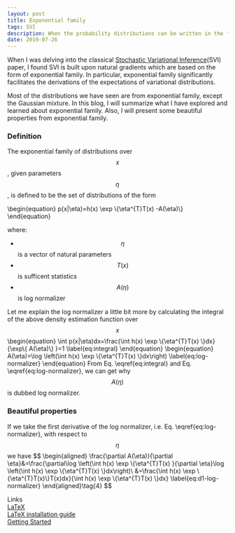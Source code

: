 ```yaml
---
layout: post
title: Exponential family
tags: SVI
description: When the probability distributions can be written in the form of exponential family, it will facilitate the derivations of the expectations of variational distributions.
date: 2019-07-26
---
```


<p> When I was delving into the classical <a href="http://www.columbia.edu/~jwp2128/Papers/HoffmanBleiWangPaisley2013.pdf" target="_blank">Stochastic Variational Inference</a>(SVI) paper, I found SVI is built upon natural gradients which are based on the form of exponential family. In particular, exponential family significantly facilitates the derivations of the expectations of variational distributions.</p>

Most of the distributions we have seen are from exponential family, except the Gaussian mixture. In this blog, I will summarize what I have explored and learned about exponential family. Also, I will present some beautiful properties from exponential family.

### Definition
The exponential family of distributions over $$x$$, given parameters $$\eta$$, is defined to be the set of distributions of the form

\begin{equation}
    p(x|\eta)=h(x) \exp \\{\eta^{T}T(x) -A(\eta)\\}
\end{equation}

where:

* $$\eta$$ is a vector of natural parameters
* $$T(x)$$ is sufficent statistics
* $$A(\eta)$$ is log normalizer

Let me explain the log normalizer a little bit more by calculating the integral of the above density estimation function over $$x$$
\begin{equation}
    \int p(x|\eta)dx=\frac{\int h(x) \exp \\{\eta^{T}T(x) \\}dx}{\exp\\{ A(\eta)\\} }=1
    \label{eq:integral}
\end{equation}
\begin{equation}
    A(\eta)=\log \left(\int h(x) \exp \\{\eta^{T}T(x) \\}dx\right)
    \label{eq:log-normalizer}
\end{equation}
From Eq. \eqref{eq:integral} and Eq. \eqref{eq:log-normalizer}, we can get why $$A(\eta)$$ is dubbed log normalizer.

 ### Beautiful properties

 If we take the first derivative of the log normalizer, i.e. Eq. \eqref{eq:log-normalizer}, with respect to $$\eta$$ we have
 $$
 \begin{aligned}
    \frac{\partial A(\eta)}{\partial \eta}&=\frac{\partial\log \left(\int h(x) \exp \\{\eta^{T}T(x) }{\partial \eta}\log \left(\int h(x) \exp \\{\eta^{T}T(x) \\}dx\right)\\
    &=\frac{\int h(x) \exp \\{\eta^{T}T(x)\\}T(x)dx}{\int h(x) \exp \\{\eta^{T}T(x) \\}dx}
    \label{eq:d1-log-normalizer}
\end{aligned}\tag{4}
$$
 
 Links <br>
 [LaTeX](https://en.wikipedia.org/wiki/LaTeX) <br>
 [LaTeX installation guide](https://www.latex-tutorial.com/installation/) <br>
 [Getting Started](http://www.maths.tcd.ie/~dwilkins/LaTeXPrimer/) <br>
